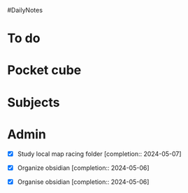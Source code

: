#DailyNotes
# To do

# Pocket cube

# Subjects

# Admin
- [x] Study local map racing folder  [completion:: 2024-05-07]
- [x] Organize obsidian  [completion:: 2024-05-06]

- [x] Organise obsidian  [completion:: 2024-05-06]